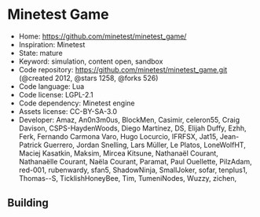 # Minetest Game

- Home: https://github.com/minetest/minetest_game/
- Inspiration: Minetest
- State: mature
- Keyword: simulation, content open, sandbox
- Code repository: https://github.com/minetest/minetest_game.git (@created 2012, @stars 1258, @forks 526)
- Code language: Lua
- Code license: LGPL-2.1
- Code dependency: Minetest engine
- Assets license: CC-BY-SA-3.0
- Developer: Amaz, An0n3m0us, BlockMen, Casimir, celeron55, Craig Davison, CSPS-HaydenWoods, Diego Martínez, DS, Elijah Duffy, Ezhh, Ferk, Fernando Carmona Varo, Hugo Locurcio, IFRFSX, Jat15, Jean-Patrick Guerrero, Jordan Snelling, Lars Müller, Le Platos, LoneWolfHT, Maciej Kasatkin, Maksim, Mircea Kitsune, Nathanaël Courant, Nathanaëlle Courant, Naëla Courant, Paramat, Paul Ouellette, PilzAdam, red-001, rubenwardy, sfan5, ShadowNinja, SmallJoker, sofar, tenplus1, Thomas--S, TicklishHoneyBee, Tim, TumeniNodes, Wuzzy, zichen, ‮

## Building
